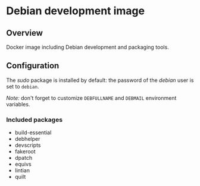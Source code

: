 # Debian development image

## Overview
Docker image including Debian development and packaging tools.

## Configuration
The _sudo_ package is installed by default: the password of the _debian_ user is set to `debian`.

_Note:_ don't forget to customize `DEBFULLNAME` and `DEBMAIL` environment variables.

### Included packages
* build-essential
* debhelper
* devscripts
* fakeroot
* dpatch
* equivs
* lintian
* quilt
